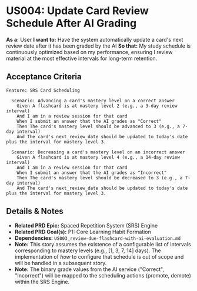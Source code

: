 # US004: Update Card Review Schedule After AI Grading

**As a:** User
**I want to:** Have the system automatically update a card's next review date after it has been graded by the AI
**So that:** My study schedule is continuously optimized based on my performance, ensuring I review material at the most effective intervals for long-term retention.

## Acceptance Criteria

```gherkin
Feature: SRS Card Scheduling

  Scenario: Advancing a card's mastery level on a correct answer
    Given A flashcard is at mastery level 2 (e.g., a 3-day review interval)
    And I am in a review session for that card
    When I submit an answer that the AI grades as "Correct"
    Then The card's mastery level should be advanced to 3 (e.g., a 7-day interval)
    And The card's next_review_date should be updated to today's date plus the interval for mastery level 3.

  Scenario: Decreasing a card's mastery level on an incorrect answer
    Given A flashcard is at mastery level 4 (e.g., a 14-day review interval)
    And I am in a review session for that card
    When I submit an answer that the AI grades as "Incorrect"
    Then The card's mastery level should be decreased to 3 (e.g., a 7-day interval)
    And The card's next_review_date should be updated to today's date plus the interval for mastery level 3.
```

## Details & Notes

*   **Related PRD Epic:** Spaced Repetition System (SRS) Engine
*   **Related PRD Goal(s):** P1: Core Learning Habit Formation
*   **Dependencies:** `US003_review-due-flashcard-with-ai-evaluation.md`
*   **Note:** This story assumes the existence of a configurable list of intervals corresponding to mastery levels (e.g., [1, 3, 7, 14] days). The implementation of *how* to configure that schedule is out of scope and will be handled in a subsequent story.
*   **Note:** The binary grade values from the AI service ("Correct", "Incorrect") will be mapped to the scheduling actions (promote, demote) within the SRS Engine. 